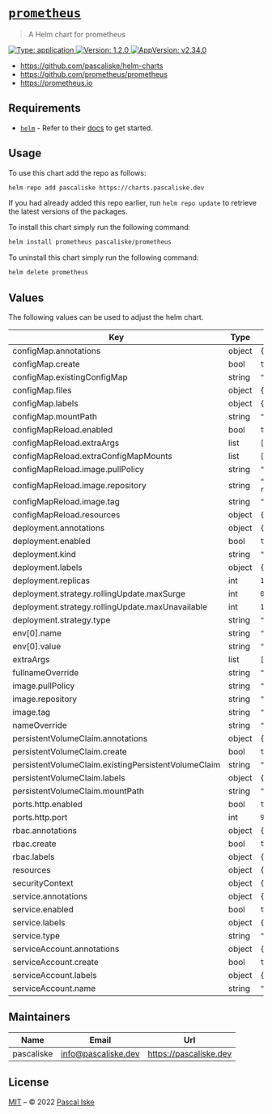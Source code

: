# [`prometheus`](https://github.com/pascaliske/helm-charts/tree/master/charts/prometheus)

> A Helm chart for prometheus

[![Type: application](https://img.shields.io/badge/Type-application-informational?style=flat-square) ](https://github.com/pascaliske/helm-charts/tree/master/charts/prometheus)[![Version: 1.2.0](https://img.shields.io/badge/Version-1.2.0-informational?style=flat-square) ](https://github.com/pascaliske/helm-charts/tree/master/charts/prometheus)[![AppVersion: v2.34.0](https://img.shields.io/badge/AppVersion-v2.34.0-informational?style=flat-square) ](https://github.com/pascaliske/helm-charts/tree/master/charts/prometheus)

* <https://github.com/pascaliske/helm-charts>
* <https://github.com/prometheus/prometheus>
* <https://prometheus.io>

## Requirements

- [`helm`](https://helm.sh) - Refer to their [docs](https://helm.sh/docs) to get started.

## Usage

To use this chart add the repo as follows:

```sh
helm repo add pascaliske https://charts.pascaliske.dev
```

If you had already added this repo earlier, run `helm repo update` to retrieve the latest versions of the packages.

To install this chart simply run the following command:

```sh
helm install prometheus pascaliske/prometheus
```

To uninstall this chart simply run the following command:

```sh
helm delete prometheus
```

## Values

The following values can be used to adjust the helm chart.

| Key | Type | Default | Description |
|-----|------|---------|-------------|
| configMap.annotations | object | `{}` |  |
| configMap.create | bool | `true` |  |
| configMap.existingConfigMap | string | `""` |  |
| configMap.files | object | `{}` |  |
| configMap.labels | object | `{}` |  |
| configMap.mountPath | string | `"/etc/config"` |  |
| configMapReload.enabled | bool | `true` |  |
| configMapReload.extraArgs | list | `[]` |  |
| configMapReload.extraConfigMapMounts | list | `[]` |  |
| configMapReload.image.pullPolicy | string | `"IfNotPresent"` |  |
| configMapReload.image.repository | string | `"jimmidyson/configmap-reload"` |  |
| configMapReload.image.tag | string | `"v0.5.0"` |  |
| configMapReload.resources | object | `{}` |  |
| deployment.annotations | object | `{}` |  |
| deployment.enabled | bool | `true` |  |
| deployment.kind | string | `"Deployment"` |  |
| deployment.labels | object | `{}` |  |
| deployment.replicas | int | `1` |  |
| deployment.strategy.rollingUpdate.maxSurge | int | `0` |  |
| deployment.strategy.rollingUpdate.maxUnavailable | int | `1` |  |
| deployment.strategy.type | string | `"RollingUpdate"` |  |
| env[0].name | string | `"TZ"` |  |
| env[0].value | string | `"UTC"` |  |
| extraArgs | list | `[]` |  |
| fullnameOverride | string | `""` |  |
| image.pullPolicy | string | `"IfNotPresent"` |  |
| image.repository | string | `"prom/prometheus"` |  |
| image.tag | string | `"v2.34.0"` |  |
| nameOverride | string | `""` |  |
| persistentVolumeClaim.annotations | object | `{}` |  |
| persistentVolumeClaim.create | bool | `true` |  |
| persistentVolumeClaim.existingPersistentVolumeClaim | string | `""` |  |
| persistentVolumeClaim.labels | object | `{}` |  |
| persistentVolumeClaim.mountPath | string | `"/prometheus"` |  |
| ports.http.enabled | bool | `true` |  |
| ports.http.port | int | `9090` |  |
| rbac.annotations | object | `{}` |  |
| rbac.create | bool | `true` |  |
| rbac.labels | object | `{}` |  |
| resources | object | `{}` |  |
| securityContext | object | `{}` |  |
| service.annotations | object | `{}` |  |
| service.enabled | bool | `true` |  |
| service.labels | object | `{}` |  |
| service.type | string | `"ClusterIP"` |  |
| serviceAccount.annotations | object | `{}` |  |
| serviceAccount.create | bool | `true` |  |
| serviceAccount.labels | object | `{}` |  |
| serviceAccount.name | string | `""` |  |

## Maintainers

| Name | Email | Url |
| ---- | ------ | --- |
| pascaliske | info@pascaliske.dev | https://pascaliske.dev |

## License

[MIT](../LICENSE.md) – © 2022 [Pascal Iske](https://pascaliske.dev)
